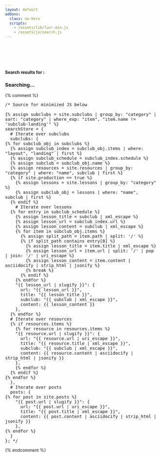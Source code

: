 ```yaml
---
layout: default
addons:
  class: no-hero
  scripts:
    - /assets/lib/lunr.min.js
    - /assets/js/search.js
---
```

<div class="content container">
  <h4 style="margin-top:100px">Search results for <em id="search-query"></em> :</h4>

  <div id="search-results">
    <h3 class="disabled">Searching...</h3>
  </div>
</div>

{% comment %}
<pre style="white-space:pre-wrap">
/* Source for minimized JS below

{% assign subclubs = site.subclubs | group_by: "category" | sort: "category" | where_exp: "item", "item.name != 'subclub-landing'" %}
searchStore = {
  # Iterate over subclubs
  subclubs: {
{% for subclub_obj in subclubs %}
  {% assign subclub_index = subclub_obj.items | where: "layout", "landing" | first %}
  {% assign subclub_schedule = subclub_index.schedule %}
  {% assign subclub = subclub_obj.name %}
  {% assign resources = site.resources | group_by: "category" | where: "name", subclub | first %}
  {% if site.production == true %}
    {% assign lessons = site.lessons | group_by: "category" %}
    {% assign subclub_obj = lessons | where: "name", subclub | first %}
  {% endif %}
    # Iterate over lessons
  {% for entry in subclub_schedule %}
    {% assign lesson_title = subclub | xml_escape %}
    {% assign lesson_url = subclub_index.url %}
    {% assign lesson_content = subclub | xml_escape %}
    {% for item in subclub_obj.items %}
      {% assign split_path = item.path | split: '/' %}
      {% if split_path contains entry[0] %}
        {% assign lesson_title = item.title | xml_escape %}
        {% assign lesson_url = item.url | split: '/' | pop | join: '/' | uri_escape %}
        {% assign lesson_content = item.content | asciidocify | strip_html | jsonify %}
        {% break %}
      {% endif %}
    {% endfor %}
    "{{ lesson_url | slugify }}": {
      url: "{{ lesson_url }}",
      title: "{{ lesson_title }}",
      subclub: "{{ subclub | xml_escape }}",
      content: {{ lesson_content }}
    },
  {% endfor %}
  # Iterate over resources
  {% if resources.items %}
    {% for resource in resources.items %}
    "{{ resource.url | slugify }}": {
      url: "{{ resource.url | uri_escape }}",
      title: "{{ resource.title | xml_escape }}",
      subclub: "{{ subclub | xml_escape }}",
      content: {{ resource.content | asciidocify | strip_html | jsonify }}
    },
    {% endfor %}
  {% endif %}
{% endfor %}
  },
  # Iterate over posts
  posts: {
{% for post in site.posts %}
    "{{ post.url | slugify }}": {
      url: "{{ post.url | uri_escape }}",
      title: "{{ post.title | xml_escape }}",
      content: {{ post.content | asciidocify | strip_html | jsonify }}
    },
{% endfor %}
  }
}; */
</pre>
{% endcomment %}

<script>

{% assign subclubs = site.subclubs | group_by: "category" | sort: "category" | where_exp: "item", "item.name != 'subclub-landing'" %}searchStore = {subclubs:{ {% for obj in subclubs %}{% assign subclub_obj = obj %}{% assign subclub_index = subclub_obj.items | where: "layout", "landing" | first %}{% assign subclub_schedule = subclub_index.schedule %}{% assign subclub = subclub_obj.name %}{% assign resources = site.resources | group_by: "category" | where: "name", subclub | first %}{% if site.production == false %}{% assign lessons = site.lessons | group_by: "category" %}{% assign subclub_obj = lessons | where: "name", subclub | first %}{% endif %}{% for entry in subclub_schedule %}{% assign lesson_title = subclub | xml_escape %}{% assign lesson_url = subclub_index.url %}{% assign lesson_content = subclub | sml_escape %}{% for item in subclub_obj.items %}{% assign split_path = item.path | split: '/' %}{% if split_path contains entry[0] %}{% assign lesson_title = item.title | xml_escape %}{% assign lesson_url = item.url | split: '/' | pop | join: '/' | uri_escape %}{% assign lesson_content = item.content | asciidocify | strip_html | jsonify %}{% break %}{% endif %}{% endfor %}"{{ lesson_url | slugify }}":{url:"{{ lesson_url }}",title:"{{ lesson_title }}",subclub:"{{ subclub | xml_escape }}",content:{{ lesson_content }}},{% endfor %}{% if resources.items %}{% for resource in resources.items %}"{{ resource.url | slugify }}":{url:"{{ resource.url | uri_escape }}",title:"{{ resource.title | xml_escape }}",subclub:"{{ subclub | xml_escape }}",content:{{ resource.content 
| asciidocify | strip_html | jsonify }}},{% endfor %}{% endif %}{% endfor %}},posts:{ {% for post in site.posts %}"{{ post.url | slugify }}":{url:"{{ post.url | uri_escape }}",title:"{{ post.title | xml_escape }}",content:{{ post.content 
    | asciidocify | strip_html | jsonify }}},{% endfor %}}};
</script>
